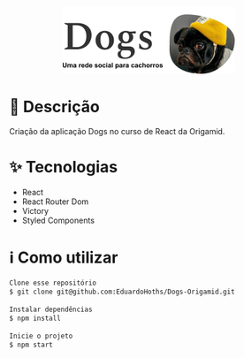 <div align='center'>
    <img src='./logo.png'>
</div>

# 📜 Descrição

Criação da aplicação Dogs no curso de React da Origamid.

# ✨ Tecnologias

- React 
- React Router Dom
- Victory 
- Styled Components

# ℹ️ Como utilizar

    Clone esse repositório
    $ git clone git@github.com:EduardoHoths/Dogs-Origamid.git

    Instalar dependências
    $ npm install

    Inicie o projeto
    $ npm start
<br>
